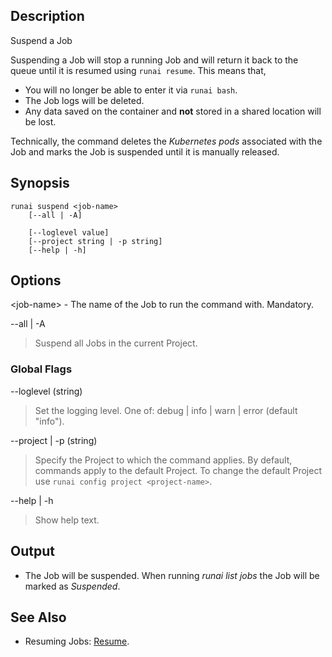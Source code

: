 ## Description

Suspend a Job

Suspending a Job will stop a running Job and will return it back to the queue until it is resumed using `runai resume`. This means that,

* You will no longer be able to enter it via `runai bash`.
* The Job logs will be deleted.
* Any data saved on the container and __not__ stored in a shared location will be lost.

Technically, the command deletes the _Kubernetes pods_ associated with the Job and marks the Job is suspended until it is manually released. 


## Synopsis

``` shell
runai suspend <job-name>
    [--all | -A]

    [--loglevel value]
    [--project string | -p string]
    [--help | -h]
```

## Options

<job-name\> - The name of the Job to run the command with. Mandatory.

--all | -A
>  Suspend all Jobs in the current Project.

### Global Flags

--loglevel (string)
>  Set the logging level. One of: debug | info | warn | error (default "info").

--project | -p (string)
>  Specify the Project to which the command applies. By default, commands apply to the default Project. To change the default Project use ``runai config project <project-name>``.

--help | -h
>  Show help text.

## Output

* The Job will be suspended. When running _runai list jobs_ the Job will be marked as _Suspended_.

## See Also

*   Resuming Jobs: [Resume](./runai-resume.md).

